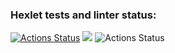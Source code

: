 ### Hexlet tests and linter status:
[![Actions Status](https://github.com/Semeikin-Kirill/frontend-project-lvl1/workflows/hexlet-check/badge.svg)](https://github.com/Semeikin-Kirill/frontend-project-lvl1/actions)
<a href="https://codeclimate.com/github/Semeikin-Kirill/frontend-project-lvl1"><img src="https://api.codeclimate.com/v1/badges/a99a88d28ad37a79dbf6/maintainability" /></a>
![Actions Status](https://github.com/Semeikin-Kirill/frontend-project-lvl1/workflows/.github/workflows/linter.yml/badge.svg)
